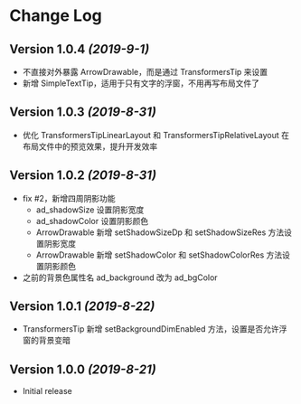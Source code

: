 Change Log
==========

Version 1.0.4 *(2019-9-1)*
----------------------------

* 不直接对外暴露 ArrowDrawable，而是通过 TransformersTip 来设置
* 新增 SimpleTextTip，适用于只有文字的浮窗，不用再写布局文件了

Version 1.0.3 *(2019-8-31)*
----------------------------

* 优化 TransformersTipLinearLayout 和 TransformersTipRelativeLayout 在布局文件中的预览效果，提升开发效率

Version 1.0.2 *(2019-8-31)*
----------------------------

* fix #2，新增四周阴影功能
  * ad_shadowSize 设置阴影宽度
  * ad_shadowColor 设置阴影颜色
  * ArrowDrawable 新增 setShadowSizeDp 和 setShadowSizeRes 方法设置阴影宽度 
  * ArrowDrawable 新增 setShadowColor 和 setShadowColorRes 方法设置阴影颜色
* 之前的背景色属性名 ad_background 改为 ad_bgColor

Version 1.0.1 *(2019-8-22)*
----------------------------

* TransformersTip 新增 setBackgroundDimEnabled 方法，设置是否允许浮窗的背景变暗

Version 1.0.0 *(2019-8-21)*
----------------------------

* Initial release